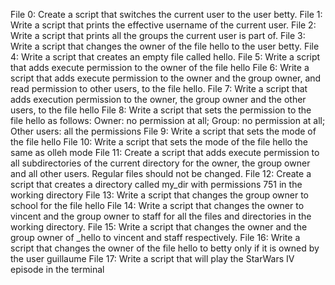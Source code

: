 File 0: Create a script that switches the current user to the user betty.
File 1: Write a script that prints the effective username of the current user.
File 2: Write a script that prints all the groups the current user is part of.
File 3: Write a script that changes the owner of the file hello to the user betty.
File 4: Write a script that creates an empty file called hello.
File 5: Write a script that adds execute permission to the owner of the file hello
File 6: Write a script that adds execute permission to the owner and the group owner, and read permission to other users, to the file hello.
File 7: Write a script that adds execution permission to the owner, the group owner and the other users, to the file hello
File 8: Write a script that sets the permission to the file hello as follows: Owner: no permission at all; Group: no permission at all; Other users: all the permissions
File 9: Write a script that sets the mode of the file hello
File 10: Write a script that sets the mode of the file hello the same as olleh mode
File 11: Create a script that adds execute permission to all subdirectories of the current directory for the owner, the group owner and all other users. Regular files should not be changed.
File 12: Create a script that creates a directory called my_dir with permissions 751 in the working directory
File 13: Write a script that changes the group owner to school for the file hello
File 14: Write a script that changes the owner to vincent and the group owner to staff for all the files and directories in the working directory.
File 15: Write a script that changes the owner and the group owner of _hello to vincent and staff respectively.
File 16: Write a script that changes the owner of the file hello to betty only if it is owned by the user guillaume
File 17: Write a script that will play the StarWars IV episode in the terminal
